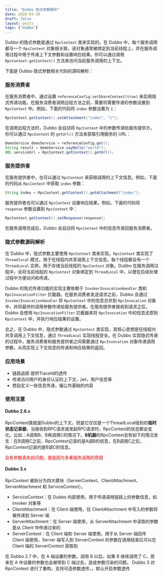 ```yaml
---
title: "Dubbo 隐式参数解析"
date: 2020-03-18
draft: false
layout: posts
tags: ["dubbo"]
---
```




Dubbo 的隐式参数是通过 `RpcContext` 类来实现的。在 Dubbo 中，每个服务调用都与一个 `RpcContext` 对象相关联，该对象通常被绑定到当前线程上，并在服务调用过程中用于传递上下文参数和设置响应结果。你可以通过调用 `RpcContext.getContext()` 方法来访问当前服务调用的上下文。

下面是 Dubbo 隐式参数相关代码的源码解析：

### 服务消费者

在服务消费者中，通过设置 `referenceConfig.setShareContext(true)` 来启用隐式传递功能。在服务消费者调用远程方法之前，需要将需要传递的参数设置到 `RpcContext` 中。例如，下面的代码将 `index` 参数设置为 `1`：

```java
RpcContext.getContext().setAttachment("index", "1");
```

在调用远程方法时，Dubbo 会自动将 `RpcContext` 中的参数传递给服务提供方，你可以通过 `RpcContext` 的 `getUrl()` 方法来获取引用服务的 URL：

```java
DemoService demoService = referenceConfig.get();
String result = demoService.sayHello("world");
URL serviceUrl = RpcContext.getContext().getUrl();
```

### 服务提供者

在服务提供者中，也可以通过 `RpcContext` 来获取调用的上下文信息。例如，下面的代码从 `RpcContext` 中获取 `index` 参数：

```java
String index = RpcContext.getContext().getAttachment("index");
```

服务提供者也可以通过 `RpcContext` 设置响应结果。例如，下面的代码将 `response` 参数设置到 `RpcContext` 中：

```java
RpcContext.getContext().setResponse(response);
```

在服务调用完成后，Dubbo 会自动将 `RpcContext` 中的信息传递回服务消费者。

### 隐式参数源码解析

在 Dubbo 中，隐式参数主要使用 `RpcContext` 类来实现。`RpcContext` 类实现了 `Threadlocal` 模式，用于在线程内共享调用上下文信息。每个线程都会有一个 `ThreadLocal` 实例，用于存储当前线程的 `RpcContext` 对象。Dubbo 在服务调用过程中，会将当前线程的 `RpcContext` 对象绑定到 `ThreadLocal` 中，以便在后续处理过程中方便访问和传递。

Dubbo 的隐式传递功能的实现主要依赖于 `InvokerInvocationHandler` 类和 `RpcInvocationFilter` 拦截器。在服务消费者发送请求之前，Dubbo 会通过 `InvokerInvocationHandler` 将 `RpcContext` 中的信息合并到 `RpcInvocation` 对象中，并将最终的调用参数传递给服务提供者。在服务提供者接收到请求之后，Dubbo 会使用 `RpcInvocationFilter` 拦截器来将 `RpcInvocation` 中的信息还原到 `RpcContext` 中，并执行响应结果的设置。

总之，在 Dubbo 中，隐式参数通过 `RpcContext` 类实现，其核心思想是在线程内共享调用上下文信息，通过 `ThreadLocal` 实现线程安全。在 Dubbo 实现隐式传递的过程中，服务消费者和服务提供者之间需要通过 `RpcInvocation` 对象传递调用参数，从而实现上下文信息的传递和响应结果的返回。

### 应用场景

* 链路追踪 提供TraceId的透传
* 传递访问用户的身份认证的上下文，jwt，用户信息等
* 想自定义一些信息传递，偏公共基础的内容

### 使用注意

#### Dubbo 2.6.x

RpcContext类就是Dubbo的上下文，但是它仅仅是一个ThreadLocal级别的**临时状态记录器**，当接收到RPC请求或发起RPC请求时，RpcContext的状态都会变化。比如：A调用B、B再调用C的情况下。**B机器**的RpcContext会有如下的情况发生：在B调用C之前，RpcContext记录的是A调B的信息，在B调用C之后，RpcContext记录的是B调C的信息。

<font color=red>会有参数丢失的问题，就是因为多重服务调用的原因</font>



#### Dubbo 3.x 

RpcContext 被拆分为四大模块（ServerContext、ClientAttachment、ServerAttachment 和 ServiceContext）。

- ServiceContext：在 Dubbo 内部使用，用于传递调用链路上的参数信息，如 invoker 对象等
- ClientAttachment：在 Client 端使用，往 ClientAttachment 中写入的参数将被传递到 Server 端
- ServerAttachment：在 Server 端使用，从 ServerAttachment 中读取的参数是从 Client 中传递过来的
- ServerContext：在 Client 端和 Server 端使用，用于从 Server 端回传 Client 端使用，Server 端写入到 ServerContext 的参数在调用结束后可以在 Client 端的 ServerContext 获取到

在 Dubbo 2.7 中，在 A 端设置的参数，调用 B 以后，如果 B 继续调用了 C，原来在 A 中设置的参数也会被带到 C 端过去，造成参数污染的问题。 Dubbo 3 对 RpcContext 进行了重构，支持可选参数透传，。默认开启参数透传